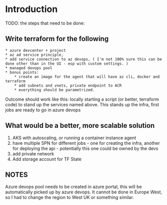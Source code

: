 # Introduction

TODO: the steps that need to be done:

## Write terraform for the following

    * azure devcenter + project
    * az ad service principle,
    * add service connection to az devops, ( I'm not 100% sure this can be done other than in the UI - esp with custom settings. )
    * managed devops pool
    * bonus points: 
        * create an image for the agent that will have az cli, docker and terraform 
        * add subnets and vnets, private endpoint to ACR
        * everything should be parametrized.

Outcome should work like this:
locally starting a script (or better, terraform code) to stand up the services named above. This stands up the infra, first jobs are ready to go in azure devops

## What would be a better, more scalable solution

1. AKS with autoscaling, or running a container instance agent
1. have multiple SPN for different jobs - one for creating the infra, another for deploying the api - potentially this one could be owned by the devs
1. add private network
1. Add storage account for TF State

## NOTES

Azure devops pool needs to be created in azure portal, this will be automatically picked up by azure devops. It cannot be done in Europe West, so I had to change the region to West UK or something similar.
